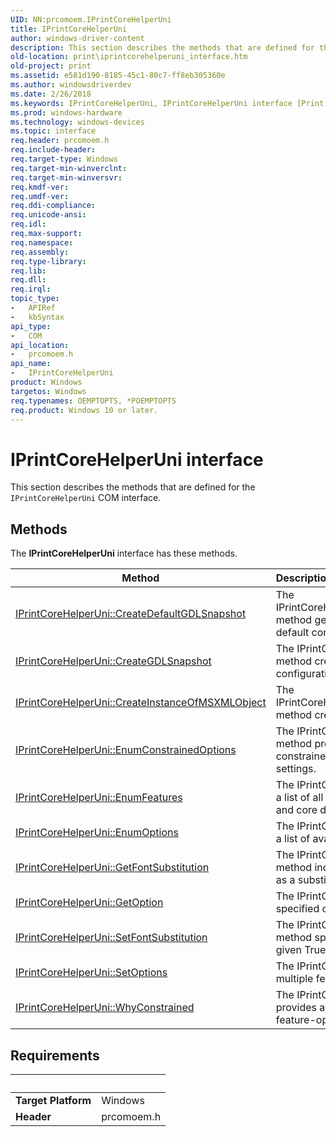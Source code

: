```yaml
---
UID: NN:prcomoem.IPrintCoreHelperUni
title: IPrintCoreHelperUni
author: windows-driver-content
description: This section describes the methods that are defined for the IPrintCoreHelperUni COM interface.
old-location: print\iprintcorehelperuni_interface.htm
old-project: print
ms.assetid: e581d190-8185-45c1-80c7-ff8eb305360e
ms.author: windowsdriverdev
ms.date: 2/26/2018
ms.keywords: IPrintCoreHelperUni, IPrintCoreHelperUni interface [Print Devices], IPrintCoreHelperUni interface [Print Devices], described, prcomoem/IPrintCoreHelperUni, print.iprintcorehelperuni_interface, print_unidrv-pscript_allplugins_ca505d1f-1b52-4a61-a2d8-d8fea10cda76.xml
ms.prod: windows-hardware
ms.technology: windows-devices
ms.topic: interface
req.header: prcomoem.h
req.include-header: 
req.target-type: Windows
req.target-min-winverclnt: 
req.target-min-winversvr: 
req.kmdf-ver: 
req.umdf-ver: 
req.ddi-compliance: 
req.unicode-ansi: 
req.idl: 
req.max-support: 
req.namespace: 
req.assembly: 
req.type-library: 
req.lib: 
req.dll: 
req.irql: 
topic_type:
-	APIRef
-	kbSyntax
api_type:
-	COM
api_location:
-	prcomoem.h
api_name:
-	IPrintCoreHelperUni
product: Windows
targetos: Windows
req.typenames: OEMPTOPTS, *POEMPTOPTS
req.product: Windows 10 or later.
---
```


# IPrintCoreHelperUni interface

This section describes the methods that are defined for the <code>IPrintCoreHelperUni</code> COM interface.

## Methods

<p>The <b>IPrintCoreHelperUni</b> interface has these methods.</p>

| Method | Description |
| ---- |:---- |
| [IPrintCoreHelperUni::CreateDefaultGDLSnapshot](nf-prcomoem-iprintcorehelperuni-createdefaultgdlsnapshot.md) | The IPrintCoreHelperUni::CreateDefaultGDLSnapshot method gets a GDL snapshot based on the driver default configuration. |
| [IPrintCoreHelperUni::CreateGDLSnapshot](nf-prcomoem-iprintcorehelperuni-creategdlsnapshot.md) | The IPrintCoreHelperUni::CreateGDLSnapshot method creates a GDL snapshot of the driver configuration file based on the current configuration. |
| [IPrintCoreHelperUni::CreateInstanceOfMSXMLObject](nf-prcomoem-iprintcorehelperuni-createinstanceofmsxmlobject.md) | The IPrintCoreHelperUni::CreateInstanceOfMSXMLObject method creates an instance of an MSXML object. |
| [IPrintCoreHelperUni::EnumConstrainedOptions](nf-prcomoem-iprintcorehelperuni-enumconstrainedoptions.md) | The IPrintCoreHelperUni::EnumConstrainedOptions method provides a list of all of the options that are constrained in a particular feature, based on current settings. |
| [IPrintCoreHelperUni::EnumFeatures](nf-prcomoem-iprintcorehelperuni-enumfeatures.md) | The IPrintCoreHelperUni::EnumFeatures method gets a list of all available features, including synthesized and core driver-implement features. |
| [IPrintCoreHelperUni::EnumOptions](nf-prcomoem-iprintcorehelperuni-enumoptions.md) | The IPrintCoreHelperUni::EnumOptions method gets a list of available options for the given feature. |
| [IPrintCoreHelperUni::GetFontSubstitution](nf-prcomoem-iprintcorehelperuni-getfontsubstitution.md) | The IPrintCoreHelperUni::GetFontSubstitution method indicates which device font, if any, is used as a substitution font for a specified TrueType font. |
| [IPrintCoreHelperUni::GetOption](nf-prcomoem-iprintcorehelperuni-getoption.md) | The IPrintCoreHelperUni::GetOption method gets a specified option for a given feature. |
| [IPrintCoreHelperUni::SetFontSubstitution](nf-prcomoem-iprintcorehelperuni-setfontsubstitution.md) | The IPrintCoreHelperUni::SetFontSubstitution method specifies the device font to print in place of a given TrueType font. |
| [IPrintCoreHelperUni::SetOptions](nf-prcomoem-iprintcorehelperuni-setoptions.md) | The IPrintCoreHelperUni::SetOptions method sets multiple feature-option pairs at the same time. |
| [IPrintCoreHelperUni::WhyConstrained](nf-prcomoem-iprintcorehelperuni-whyconstrained.md) | The IPrintCoreHelperUni::WhyConstrained method provides a list of options that constrain the specified feature-option pair in the current configuration. |


## Requirements
| &nbsp; | &nbsp; |
| ---- |:---- |
| **Target Platform** | Windows |
| **Header** | prcomoem.h |